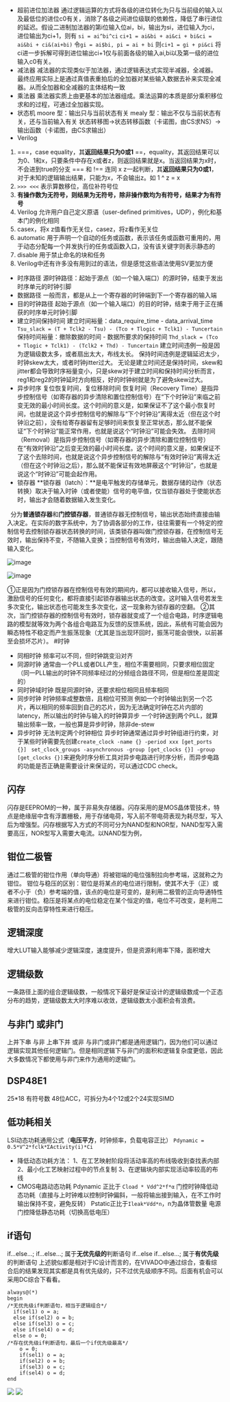 * 超前进位加法器
通过逻辑运算的方式将各级的进位转化为只与当前级的输入以及最低位的进位c0有关，消除了各级之间进位级联的依赖性，降低了串行进位的延迟。假设二进制加法器的第i位输入位ai，bi，输出为si，进位输入为ci，进位输出为ci+1，则有
```si = ai^bi^ci```
```ci+1 = ai&bi + ai&ci + bi&ci = ai&bi + ci&(ai+bi)```
令```gi = ai$bi, pi = ai + bi```
则```ci+1 = gi + pi&ci```
将ci进一步拆解可得到进位输出ci+1仅与前面各级的输入ai,bi以及第一级的进位输入c0有关。
* 减法器
减法器的实现类似于加法器，通过逻辑表达式实现半减器，全减器。
最终应用实际上是通过真值表重拍后的全加器对某些输入数据去补来实现全减器。从而全加器和全减器的主体结构一致
* 乘法器
乘法器实质上由更基本的加法器组成。乘法运算的本质是部分乘积移位求和的过程，可通过全加器实现。
* 状态机
moore 型：输出只与当前状态有关
mealy 型：输出不仅与当前状态有关，还与当前输入有关
状态转移图->状态转移函数（卡诺图，由CS求NS）->输出函数（卡诺图，由CS求输出）
* Verilog
1. ===，case equality，其**返回结果只为0或1**
==，equality，其返回结果可以为0、1和x，只要条件中存在x或者z，则返回结果就是x。当返回结果为x时，不会进到true的分支
=== 和 !== 连同 x z一起判断，其**返回结果只为0或1**，对于未知的逻辑输出结果，只能为x，不会输出z。如 1 ^ z = x
2.  `>>> <<<` 表示算数移位，高位补符号位
3. **有操作数为无符号，则结果为无符号，除非操作数均为有符号，结果才为有符号**
4. Verilog 允许用户自己定义原语（user-defined primitives，UDP），例化和基本门的例化相同
5. casex，将x z值看作无关位，casez，将z看作无关位
6. automatic 用于声明一个自动的任务或函数，表示该任务或函数可重用的，用于动态分配每一个并发执行的任务或函数入口，没有该关键字则表示静态的
7. disable 用于禁止命名的块和任务
8. Verilog中还有许多没有用到过的语法，但是感觉这些语法使用SV更加方便
* 时序路径
源时钟路径：起始于源点（如一个输入端口）的源时钟，结束于发出时序单元的时钟引脚
* 数据路径
一般而言，都是从上一个寄存器的时钟端到下一个寄存器的输入端
* 目的时钟路径
起始于源点（如一个输入端口）的目的时钟，结束于用于正在捕获的时序单元时钟引脚
* 建立时间保持时间
建立时间裕量：data_require_time - data_arrival_time
```Tsu_slack = (T + Tclk2 - Tsu) - (Tco + Tlogic + Tclk1) - Tuncertain```
保持时间裕量：撤除数据的时间 - 数据所要求的保持时间
```Thd_slack = (Tco + Tlogic + Tclk1) - (Tclk2 + Thd) - Tuncertain```
建立时间违例一般是因为逻辑级数太多，或者扇出太大，布线太长。
保持时间违例是逻辑延迟太少，时钟skew太大，或者时钟jitter过大。
无论是建立时间还是保持时间，skew和jitter都会导致时序裕量变小，只是skew对于建立时间和保持时间分析而言，reg1和reg2的时钟延时方向相反，好的时钟树就是为了避免skew过大。
* 异步时序
复位恢复时间，复位移除时间
恢复时间（Recovery Time）是指异步控制信号（如寄存器的异步清除和置位控制信号）在“下个时钟沿”来临之前变无效的最小时间长度。这个时间的意义是，如果保证不了这个最小恢复时间，也就是说这个异步控制信号的解除与“下个时钟沿”离得太近（但在这个时钟沿之前），没有给寄存器留有足够时间来恢复至正常状态，那么就不能保证“下个时钟沿”能正常作用，也就是说这个“时钟沿”可能会失效。
去除时间（Removal）是指异步控制信号（如寄存器的异步清除和置位控制信号）在“有效时钟沿”之后变无效的最小时间长度。这个时间的意义是，如果保证不了这个去除时间，也就是说这个异步控制信号的解除与“有效时钟沿”离得太近（但在这个时钟沿之后），那么就不能保证有效地屏蔽这个“时钟沿”，也就是说这个“时钟沿”可能会起作用。
* 锁存器
**锁存器（latch）：**是电平触发的存储单元，数据存储的动作（状态转换）取决于输入时钟（或者使能）信号的电平值，仅当锁存器处于使能状态时，输出才会随着数据输入发生变化。

  分为**普通锁存器**和**门控锁存器**，普通锁存器无控制信号，输出状态始终直接由输入决定。在实际的数字系统中，为了协调各部分的工作，往往需要有一个特定的控制信号去控制锁存器状态转换的时间，该类锁存器叫做门控锁存器，在控制信号无效时，输出保持不变，不随输入变换；当控制信号有效时，输出由输入决定，跟随输入变化。

![image](https://upload-images.jianshu.io/upload_images/23495115-71ead4c1f00ecb84?imageMogr2/auto-orient/strip%7CimageView2/2/w/1240)

![image](https://upload-images.jianshu.io/upload_images/23495115-4b12d50a4f0da84e?imageMogr2/auto-orient/strip%7CimageView2/2/w/1240) 

①正是因为门控锁存器在控制信号有效的期间内，都可以接收输入信号，所以，激励信号的任何变化，都将直接引起锁存器输出状态的改变。这时输入信号若发生多次变化，输出状态也可能发生多次变化，这一现象称为锁存器的空翻。
②其次，当门控锁存器的控制信号有效时，锁存器就变成了一个组合电路，时序逻辑电路的模型就等效为两个各组合电路互为反馈的反馈系统，因此，系统有可能会因为瞬态特性不稳定而产生振荡现象（尤其是当出现环回时，振荡可能会很快，以前甚至会损坏芯片）。
#时钟
* 同相时钟
频率可以不同，但时钟跳变沿对齐
* 同源时钟
通常由一个PLL或者DLL产生，相位不需要相同，只要求相位固定（同一PLL输出的时钟不同频率经过的分频组合路径不同，但是相位差是固定的）
* 同时钟域时钟
既是同源时钟，还要求相位相同且频率相同
* 同步时钟
时钟频率成整数倍，且相位可预测
例如一个时钟输出到另一个芯片，再以相同的频率回到自己的芯片，因为无法确定时钟在芯片内部的latency，所以输出的时钟与输入的时钟算异步
一个时钟送到两个PLL，就算输出频率一致，一般也算是异步时钟，除非de-stew
* 异步时钟
无法判定两个时钟相位
异步时钟通常通过异步时钟组进行约束，对于某些时钟需要先创建```create_clock -name {} -period xxx [get_ports {}]```
``` set_clock_groups -asynchronous -group [get_clocks {}] -group [get_clocks {}]```来避免时序分析工具对异步电路进行时序分析，而异步电路的功能是否正确是需要设计来保证的，可以通过CDC check。

## 闪存
闪存是EEPROM的一种，属于非易失存储器。闪存采用的是MOS晶体管技术，特点是绝缘层中含有浮置栅极，用于存储电荷，写入前不带电荷表现为耗尽型，写入后为增强型。闪存根据写入方式的不同可分为NAND型和NOR型，NAND型写入需要高压，NOR型写入需要大电流。以NAND型为例，

## 钳位二极管
通过二极管的钳位作用（单向导通）将被钳端的电位强制拉向参考端，这就称之为钳位。
钳位与稳压的区别：钳位是将某点的电位进行限制，使其不大于（正）或者不小于（负）参考端的值，该点的电位是可变的，是利用二极管的正向导通特性来进行钳位。稳压是将某点的电位稳定在某个恒定的值，电位不可改变，是利用二极管的反向击穿特性来进行稳压。
## 逻辑深度
增大LUT输入能够减少逻辑深度，速度提升，但是资源利用率下降，面积增大
## 逻辑级数
一条路径上面的组合逻辑级数，一般情况下最好是保证设计的逻辑级数成一个正态分布的趋势，逻辑级数太大时序难以收敛，逻辑级数太小面积会有浪费。
## 与非门 或非门
上并下串 与非
上串下并 或非
与非门或非门都是通用逻辑门，因为他们可以通过逻辑实现其他任何逻辑门。但是相同逻辑下与非门的面积和逻辑复杂度更低，因此大多数情况下都使用与非门来作为通用的逻辑门。
## DSP48E1
25*18 有符号数  48位ACC，可拆分为4个12或2个24实现SIMD
## 低功耗相关
LSI动态功耗通用公式（**电压平方**，时钟频率，负载电容正比）
`Pdynamic = 0.5*V^2*fclk*ΣActivity(i)*Ci`
* 降低动态功耗方法：
1、在工艺映射阶段将活动率高的布线吸收到查找表内部
2、最小化工艺映射过程中的节点复制
3、在逻辑块内部实现活动率较高的布线
* CMOS电路动态功耗
Pdynamic 正比于 `Cload * Vdd^2*f*α`
门控时钟降低动态功耗（直接与上时钟难以控制时钟偏斜，一般将输出接到输入，在不工作时输出保持不变，避免反转）
Pstatic正比于`Ileak*Vdd*n`，n为晶体管数量
电源门控降低静态功耗（切换高低电压）
## if语句
if...else...; if...else...; 属于**无优先级的**判断语句
if...else if...else...; 属于**有优先级**的判断语句
上述貌似都是相对于IC设计而言的，在VIVADO中通过综合，查看综合后的结果发现其实都是具有优先级的，只不过优先级顺序不同。后面有机会可以采用DC综合下看看。
```
always@(*)
begin
/*无优先级if判断语句，相当于逻辑组合*/
  if(sel1) o = a;
  else if(sel2) o = b; 
  else if(sel3) o = c; 
  else if(sel4) o = d; 
  else o = 0; 
/*存在优先级if判断语句，最后一个if优先级最高*/
    o = 0;
    if(sel1) o = a;
    if(sel2) o = b;
    if(sel3) o = c;
    if(sel4) o = d;
end
```
![](基础知识.assets\23495115-8d4b15ea0fbbd9cd.png)
![](基础知识.assets\23495115-073a2bf98cd43bf8.png)
